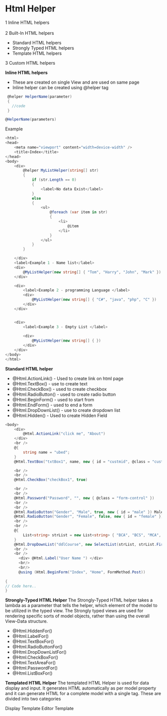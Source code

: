 # Html Helper

1 Inline HTML helpers <br><br>
2 Built-In HTML helpers <br>
- Standard HTML helpers
- Strongly Typed HTML helpers
- Template HTML helpers

3 Custom HTML helpers

**Inline HTML helpers**
- These are created on single View and are used on same page
- Inline helper can be created using @helper tag
```C#
 @helper HelperName(parameter)
 {
   //code
 }

@HelperName(parameters)
```
Example
```C#
<html>
<head>
    <meta name="viewport" content="width=device-width" />
    <title>Index</title>
</head>
<body>
    <div>
        @helper MyListHelper(string[] str)
        {
            if (str.Length == 0)
            {
                <label>No data Exist</label>
            }
            else
            {
                <ul>
                    @foreach (var item in str)
                    {
                        <li>
                            @item
                        </li>
                    }
                </ul>
            }
        }

    </div>
    <label>Example 1 - Name list</label>
    <div>
        @MyListHelper(new string[] { "Tom", "Harry", "John", "Mark" })
    </div>

    <div>
        <label>Example 2 - programming Language </label>
        <div>
            @MyListHelper(new string[] { "C#", "java", "php", "C" })
        </div>
    </div>


    <div>
        <label>Example 3 - Empty List </label>
       
        <div>
            @MyListHelper(new string[] { })
        </div>
    </div>
</body>
</html>
```

**Standard HTML helper**

- @Html.ActionLink() - Used to create link on html page
- @Html.TextBox() - use to create text
- @Html.CheckBox() - used to create checkbox
- @Html.RadioButton() - used to create radio button
- @Html.BeginForm() - used to start from
- @Html.EndForm() - used to end a form
- @Html.DropDownList() - use to create dropdown list
- @Html.Hidden() - Used to create Hidden Field

```C#
<body>
    <div>
        @Html.ActionLink("click me", "About")
    </div>
    <br />
    @{
        string name = "ubed";
    }
    @Html.TextBox("txtBox1", name, new { id = "custmid", @class = "custmclass", style = "width:200px" })

    <br />
    <br />
    @Html.CheckBox("checkBox1", true)

    <br />
    <br />
    @Html.Password("Password", "", new { @class = "form-control" })
    <br />
    <br />
    @Html.RadioButton("Gender", "Male", true, new { id = "male" }) Male
    @Html.RadioButton("Gender", "Female", false, new { id = "female" }) Female
    <br />
    <br />
    @{
        List<string> strList = new List<string> { "BCA", "BCS", "MCA", "MCS" };
    }
    @Html.DropDownList("ddlCourse", new SelectList(strList, strList.FirstOrDefault()), "--Select Course----")
    <br />
    <br />
      <div> @Html.Label("User Name ") </div>
      <br/>
      <br/>
      @using (Html.BeginForm("Index", "Home", FormMethod.Post))  
  
{  
// Code here..  
} 
   ```   
      
 **Strongly-Typed HTML Helper** 
The Strongly-Typed HTML helper takes a lambda as a parameter that tells the helper, which element of the model to be utilized in the typed view. The Strongly typed views are used for rendering specific sorts of model objects, rather than using the overall View-Data structure. 

- @Html.HiddenFor()
- @Html.LabelFor()
- @Html.TextBoxFor()
- @Html.RadioButtonFor()
- @Html.DropDownListFor()
- @Html.CheckBoxFor()
- @Html.TextAreaFor()
- @Html.PasswordFor()
- @Html.ListBoxFor()

**Templated HTML Helper** 
The templated HTML Helper is used for data display and input. It generates HTML automatically as per model property and it can generate HTML for a complete model with a single tag. These are divided into two categories 

 

Display Template
Editor Template
